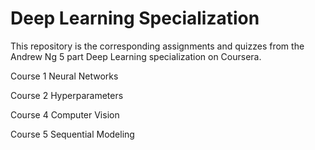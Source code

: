 # Deep Learning Specialization
This repository is the corresponding assignments and quizzes from the Andrew Ng 5 part Deep Learning specialization on Coursera.

Course 1 Neural Networks

Course 2 Hyperparameters

Course 4 Computer Vision

Course 5 Sequential Modeling
